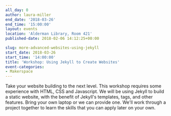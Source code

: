 ```yaml
---
all_day: 0
author: laura-miller
end_date: '2018-03-26'
end_time: '15:00:00'
layout: events
location: 'Alderman Library, Room 421'
published-date: 2018-02-06 14:12:25+00:00

slug: more-advanced-websites-using-jekyll
start_date: 2018-03-26
start_time: '14:00:00'
title: 'Workshop: Using Jekyll to Create Websites'
event-categories:
- Makerspace
---
```


Take your website building to the next level. This workshop requires some experience with HTML, CSS and Javascript. We will be using Jekyll to build a static website, with the benefit of Jekyll's templates, tags, and other features. Bring your own laptop or we can provide one. We'll work through a project together to learn the skills that you can apply later on your own.
